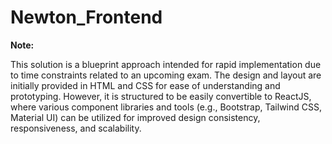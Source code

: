 ﻿# Newton_Frontend
**Note:**

This solution is a blueprint approach intended for rapid implementation due to time constraints related to an upcoming exam. The design and layout are initially provided in HTML and CSS for ease of understanding and prototyping. However, it is structured to be easily convertible to ReactJS, where various component libraries and tools (e.g., Bootstrap, Tailwind CSS, Material UI) can be utilized for improved design consistency, responsiveness, and scalability. 

